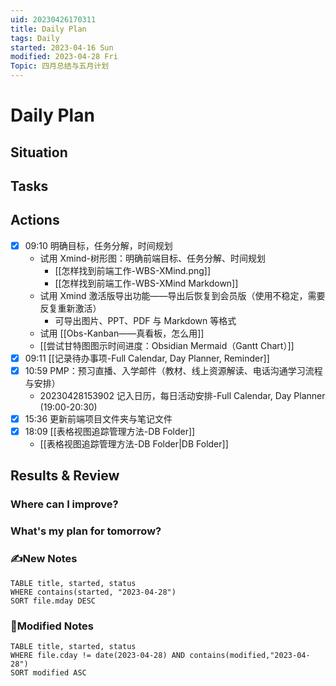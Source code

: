 ```yaml
---
uid: 20230426170311
title: Daily Plan
tags: Daily
started: 2023-04-16 Sun
modified: 2023-04-28 Fri
Topic: 四月总结与五月计划
---
```

# Daily Plan
## Situation

## Tasks

## Actions
- [x] 09:10 明确目标，任务分解，时间规划
	- 试用 Xmind-树形图：明确前端目标、任务分解、时间规划
		- [[怎样找到前端工作-WBS-XMind.png]]
		- [[怎样找到前端工作-WBS-XMind Markdown]]
	- 试用 Xmind 激活版导出功能——导出后恢复到会员版（使用不稳定，需要反复重新激活）
		- 可导出图片、PPT、PDF 与 Markdown 等格式
	- 试用 [[Obs-Kanban——真看板，怎么用]]
	- [[尝试甘特图图示时间进度：Obsidian Mermaid（Gantt Chart）]]
- [x] 09:11 [[记录待办事项-Full Calendar, Day Planner, Reminder]]
- [x] 10:59 PMP：预习直播、入学邮件（教材、线上资源解读、电话沟通学习流程与安排）
    - 20230428153902 记入日历，每日活动安排-Full Calendar, Day Planner (19:00-20:30)
- [x] 15:36 更新前端项目文件夹与笔记文件
- [x] 18:09 [[表格视图追踪管理方法-DB Folder]] 
	- [[表格视图追踪管理方法-DB Folder|DB Folder]]
## Results & Review
### Where can I improve?
### What's my plan for tomorrow?

### ✍️New Notes

```dataview
TABLE title, started, status
WHERE contains(started, "2023-04-28")
SORT file.mday DESC
```

### 📝Modified Notes

```dataview
TABLE title, started, status
WHERE file.cday != date(2023-04-28) AND contains(modified,"2023-04-28")
SORT modified ASC
```